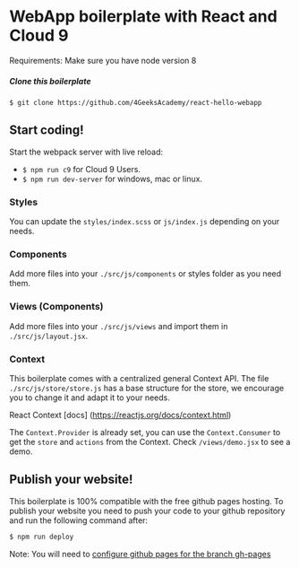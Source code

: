 # WebApp boilerplate with React and Cloud 9

Requirements: Make sure you have node version 8

##### Clone this boilerplate
```
$ git clone https://github.com/4GeeksAcademy/react-hello-webapp
```

## Start coding! 

Start the webpack server with live reload:
- `$ npm run c9` for Cloud 9 Users.
- `$ npm run dev-server` for windows, mac or linux.

### Styles
You can update the `styles/index.scss` or `js/index.js` depending on your needs.

### Components
Add more files into your `./src/js/components` or styles folder as you need them.

### Views (Components)
Add more files into your `./src/js/views` and import them in `./src/js/layout.jsx`.

### Context
This boilerplate comes with a centralized general Context API. The file `./src/js/store/store.js` has a base structure for the store, we encourage you to change it and adapt it to your needs.

React Context [docs] (https://reactjs.org/docs/context.html)

The `Context.Provider` is already set, you can use the `Context.Consumer` to get the `store` and `actions` from the Context. Check `/views/demo.jsx` to see a demo.

## Publish your website! 

This boilerplate is 100% compatible with the free github pages hosting.
To publish your website you need to push your code to your github repository and run the following command after:
```sh
$ npm run deploy
```
Note: You will need to [configure github pages for the branch gh-pages](https://help.github.com/articles/configuring-a-publishing-source-for-github-pages/#enabling-github-pages-to-publish-your-site-from-master-or-gh-pages)
